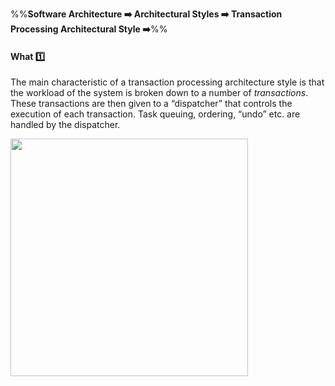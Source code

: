 <link rel="stylesheet" href="{{baseUrl}}/css/textbook.css">

<div class="website-content">

%%**Software Architecture :arrow_right: Architectural Styles :arrow_right: Transaction Processing Architectural Style :arrow_right:**%%

#### What :one:

<div id="main">

The main characteristic of a transaction processing architecture style is that the workload of the system is broken down to a number of _transactions_. These transactions are then given to a “dispatcher” that controls the execution of each transaction. Task queuing, ordering, “undo” etc. are handled by the dispatcher.

<img src="{{baseUrl}}/architecture/architecturalStyles/transactionProcessing/what/images/transactionProcessing.png" height="380" />
<p/>

</div>
</div>
